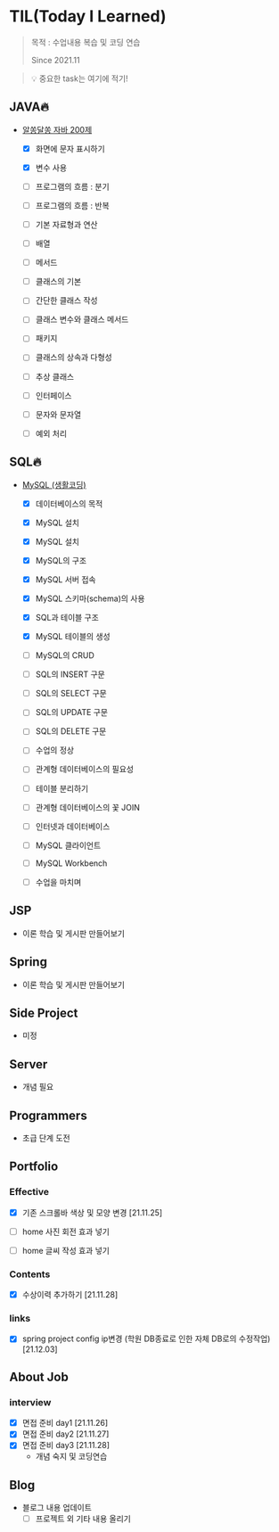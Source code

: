 # TIL(Today I Learned)

> 목적 : 수업내용 복습 및 코딩 연습
>
> Since 2021.11

> 💡 중요한 task는 여기에 적기!

## JAVA🔥

- [알쏭달쏭 자바 200제](https://github.com/kwonohsun12/TIL/blob/c2a4de1450b698066b5d9f60fc467cd67d27fffe/JAVA/%EC%95%8C%EC%8F%AD%EB%8B%AC%EC%8F%AD%20%EC%9E%90%EB%B0%94%20200%EC%A0%9C.md)
  - [x] 화면에 문자 표시하기
  - [x] 변수 사용
  - [ ] 프로그램의 흐름 : 분기
  - [ ] 프로그램의 흐름 : 반복
  - [ ] 기본 자료형과 연산
  - [ ] 배열
  - [ ] 메서드
  - [ ] 클래스의 기본
  - [ ] 간단한 클래스 작성
  - [ ] 클래스 변수와 클래스 메서드
  - [ ] 패키지
  - [ ] 클래스의 상속과 다형성
  - [ ] 추상 클래스
  - [ ] 인터페이스
  - [ ] 문자와 문자열
  - [ ] 예외 처리



## SQL🔥

- [MySQL (생활코딩)](https://github.com/kwonohsun12/TIL/blob/95cba3cb6cb8faef949f18eaaaac5196f7331992/SQL/MySQL/%EC%83%9D%ED%99%9C%EC%BD%94%EB%94%A9.md)
  - [x] 데이터베이스의 목적
  - [x] MySQL 설치
  - [x] MySQL 설치
  - [x] MySQL의 구조
  - [x] MySQL 서버 접속
  - [x] MySQL 스키마(schema)의 사용
  - [x] SQL과 테이블 구조
  - [x] MySQL 테이블의 생성
  - [ ] MySQL의 CRUD
  - [ ] SQL의 INSERT 구문
  - [ ] SQL의 SELECT 구문
  - [ ] SQL의 UPDATE 구문
  - [ ] SQL의 DELETE 구문
  - [ ] 수업의 정상
  - [ ] 관계형 데이터베이스의 필요성
  - [ ] 테이블 분리하기
  - [ ] 관계형 데이터베이스의 꽃 JOIN
  - [ ] 인터넷과 데이터베이스
  - [ ] MySQL 클라이언트
  - [ ] MySQL Workbench
  - [ ] 수업을 마치며




## JSP

- 이론 학습 및 게시판 만들어보기



## Spring

- 이론 학습 및 게시판 만들어보기



## Side Project

- 미정



## Server

- 개념 필요



## Programmers

- 초급 단계 도전



## Portfolio

### Effective

- [x] 기존 스크롤바 색상 및 모양 변경 [21.11.25]

- [ ] home 사진 회전 효과 넣기

- [ ] home 글씨 작성 효과 넣기

   

### Contents

- [x] 수상이력 추가하기 [21.11.28]



### links

- [x] spring project config ip변경 (학원 DB종료로 인한 자체 DB로의 수정작업) [21.12.03]



## About Job

### interview

- [x] 면접 준비 day1 [21.11.26]
- [x] 면접 준비 day2 [21.11.27]
- [x] 면접 준비 day3 [21.11.28]
  - 개념 숙지 및 코딩연습



## Blog

- 블로그 내용 업데이트
  - [ ] 프로젝트 외 기타 내용 올리기
